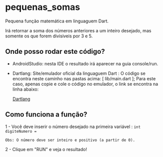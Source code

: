 # pequenas_somas

Pequena função matemática em linguaguem Dart.

Irá retornar a soma dos números anteriores a um inteiro desejado, 
mas somente os que forem divisiveis por 3 e 5.

## Onde posso rodar este código?

- AndroidStudio: nesta IDE o resultado irá aparecer na guia console/run.

- Dartlang: Site/emulador oficial da linguaguem Dart :
    O código se encontra neste caminho nas pastas acima: [ lib/main.dart ];
    Para este caso, apenas copie e cole o código no emulador, o link se encontra na linha abaixo: 
    
  [Dartlang](dartpad.dartlang.org)

## Como funciona a função?

1 - Você deve inserir o número desejado na primeira variável : ``` int digiteNumero = ```
    
    Obs: O número deve ser inteiro e positivo (a partir de 0).


2 - Clique em "RUN" e veja o resultado!
